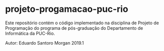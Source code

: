 # projeto-progamacao-puc-rio
Este repositório contém o código implementado na disciplina de Projeto de Programação do programa de pós-graduação do Departamento de Informática da PUC-Rio.


Autor: Eduardo Santoro Morgan
2019.1
